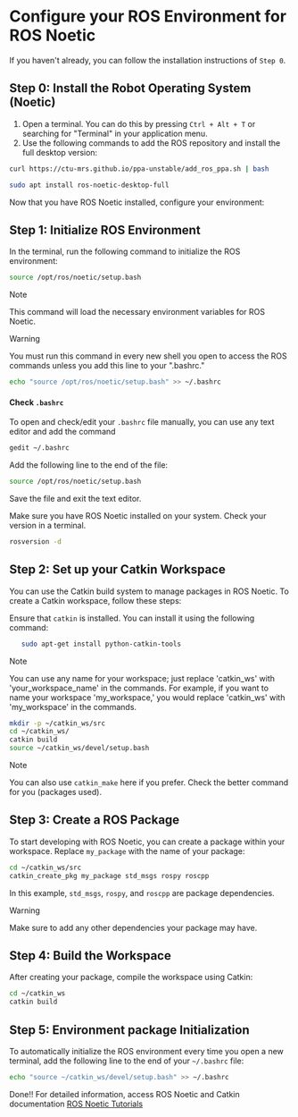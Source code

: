 # Configure your ROS Environment for ROS Noetic

If you haven't already, you can follow the installation instructions of `Step 0`.

## Step 0: Install the Robot Operating System (Noetic)

1. Open a terminal. You can do this by pressing `Ctrl + Alt + T` or searching for "Terminal" in your application menu.
2. Use the following commands to add the ROS repository and install the full desktop version:

```bash
curl https://ctu-mrs.github.io/ppa-unstable/add_ros_ppa.sh | bash

sudo apt install ros-noetic-desktop-full
```

Now that you have ROS Noetic installed, configure your environment:


## Step 1: Initialize ROS Environment

In the terminal, run the following command to initialize the ROS environment:

```bash
source /opt/ros/noetic/setup.bash
```

> [!NOTE]
> This command will load the necessary environment variables for ROS Noetic.

> [!WARNING]
> You must run this command in every new shell you open to access the ROS commands unless you add this line to your ".bashrc." 

```bash
echo "source /opt/ros/noetic/setup.bash" >> ~/.bashrc
```

#### Check `.bashrc` 
To open and check/edit your `.bashrc` file manually, you can use any text editor and add the command

```bash
gedit ~/.bashrc
```

Add the following line to the end of the file:

```bash
source /opt/ros/noetic/setup.bash
```

Save the file and exit the text editor.

Make sure you have ROS Noetic installed on your system. Check your version in a terminal.

```bash
rosversion -d
```

## Step 2: Set up your Catkin Workspace

You can use the Catkin build system to manage packages in ROS Noetic. To create a Catkin workspace, follow these steps:

Ensure that `catkin` is installed. You can install it using the following command:

```bash
   sudo apt-get install python-catkin-tools
```


> [!NOTE]
> You can use any name for your workspace; just replace 'catkin_ws' with 'your_workspace_name' in the commands. For example, if you want to name your workspace 'my_workspace,' you would replace 'catkin_ws' with 'my_workspace' in the commands.

```bash
mkdir -p ~/catkin_ws/src
cd ~/catkin_ws/
catkin build
source ~/catkin_ws/devel/setup.bash
```
> [!NOTE]
> You can also use `catkin_make` here if you prefer. Check the better command for you (packages used).


## Step 3: Create a ROS Package

To start developing with ROS Noetic, you can create a package within your workspace. Replace `my_package` with the name of your package:

```bash
cd ~/catkin_ws/src
catkin_create_pkg my_package std_msgs rospy roscpp
```

In this example, `std_msgs`, `rospy`, and `roscpp` are package dependencies. 

> [!WARNING]
> Make sure to add any other dependencies your package may have.


## Step 4: Build the Workspace

After creating your package, compile the workspace using Catkin:

```bash
cd ~/catkin_ws
catkin build
```

## Step 5: Environment package Initialization


To automatically initialize the ROS environment every time you open a new terminal, add the following line to the end of your `~/.bashrc` file:

```bash
echo "source ~/catkin_ws/devel/setup.bash" >> ~/.bashrc
```

Done!! 
For detailed information, access ROS Noetic and Catkin documentation [ROS Noetic Tutorials](http://wiki.ros.org/noetic/Tutorials)

